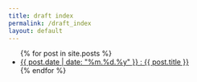 ```yaml
---
title: draft index
permalink: /draft_index
layout: default
---
```


<ul class="index">
{% for post in site.posts %}
  <li>
    <a href="{{ site.url }}{{ post.url }}">{{ post.date | date: "%m.%d.%y" }} : <span class="index_post_title">{{ post.title }}</span></a>
  </li>
{% endfor %}
</ul>
